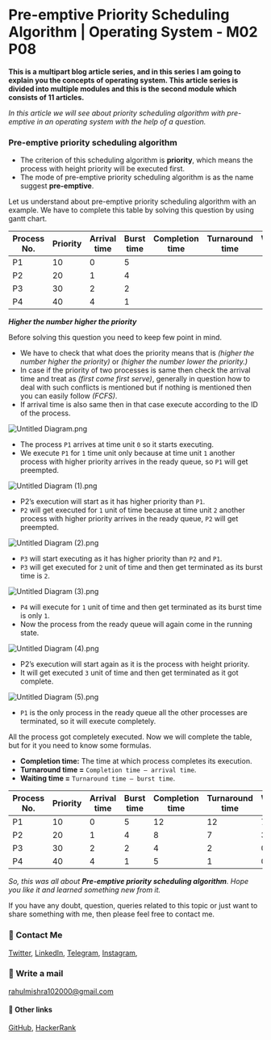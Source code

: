 # Pre-emptive Priority Scheduling Algorithm | Operating System - M02 P08

**This is a multipart blog article series, and in this series I am going to explain you the concepts of operating system. This article series is divided into multiple modules and this is the second module which consists of 11 articles.**

_In this article we will see about priority scheduling algorithm with pre-emptive in an operating system with the help of a question._

### Pre-emptive priority scheduling algorithm
- The criterion of this scheduling algorithm is **priority**, which means the process with height priority will be executed first.
- The mode of pre-emptive priority scheduling algorithm is as the name suggest **pre-emptive**.

Let us understand about pre-emptive priority scheduling algorithm with an example. We have to complete this table by solving this question by using gantt chart.

Process No. | Priority | Arrival time | Burst time | Completion time | Turnaround time | Waiting time |
--- | --- | --- | --- | --- | --- | --- |
P1 | 10 | 0 | 5 | | | |
P2 | 20 | 1 | 4 | | | |
P3 | 30 | 2 | 2 | | | |
P4 | 40 | 4 | 1 | | | |

***Higher the number higher the priority***

Before solving this question you need to keep few point in mind.
- We have to check that what does the priority means that is _(higher the number higher the priority)_ or _(higher the number lower the priority.)_
- In case if the priority of two processes is same then check the arrival time and treat as _(first come first serve)_, generally in question how to deal with such conflicts is mentioned but if nothing is mentioned then you can easily follow _(FCFS)_.
- If arrival time is also same then in that case execute according to the ID of the process.

<!-- First image will come here -->

![Untitled Diagram.png](https://cdn.hashnode.com/res/hashnode/image/upload/v1606306966646/uhVHe307C.png)
- The process `P1` arrives at time unit `0` so it starts executing.
- We execute `P1` for `1` time unit only because at time unit `1` another process with higher priority arrives in the ready queue, so `P1` will get preempted.

<!-- Second image will come here -->

![Untitled Diagram (1).png](https://cdn.hashnode.com/res/hashnode/image/upload/v1606306984496/74O1DnF8w.png)
- P2’s execution will start as it has higher priority than `P1`.
- `P2` will get executed for `1` unit of time because at time unit `2` another process with higher priority arrives in the ready queue, `P2` will get preempted.

<!-- Third image will come here -->

![Untitled Diagram (2).png](https://cdn.hashnode.com/res/hashnode/image/upload/v1606306993659/n4t6INjCN.png)
- `P3` will start executing as it has higher priority than `P2` and `P1`.
- `P3` will get executed for `2` unit of time and then get terminated as its burst time is `2`.

<!-- Forth image will come here -->

![Untitled Diagram (3).png](https://cdn.hashnode.com/res/hashnode/image/upload/v1606307004233/_pqhkKxdZ.png)
- `P4` will execute for `1` unit of time and then get terminated as its burst time is only `1`.
- Now the process from the ready queue will again come in the running state.

<!-- Fifth image will come here -->

![Untitled Diagram (4).png](https://cdn.hashnode.com/res/hashnode/image/upload/v1606307014852/qB-Yi19kn.png)
- P2’s execution will start again as it is the process with height priority.
- It will get executed `3` unit of time and then get terminated as it got complete.

<!-- Sixth image will come here -->

![Untitled Diagram (5).png](https://cdn.hashnode.com/res/hashnode/image/upload/v1606307023009/fDTydTfzN.png)
- `P1` is the only process in the ready queue all the other processes are terminated, so it will execute completely.

All the process got completely executed. Now we will complete the table, but for it you need to know some formulas.
- **Completion time:** The time at which process completes its execution.
- **Turnaround time =** `Completion time – arrival time`.
- **Waiting time =** `Turnaround time – burst time`.

Process No. | Priority | Arrival time | Burst time | Completion time | Turnaround time | Waiting time |
--- | --- | --- | --- | --- | --- | --- |
P1 | 10 | 0 | 5 | 12 | 12 | 7 |
P2 | 20 | 1 | 4 | 8 | 7 | 3 |
P3 | 30 | 2 | 2 | 4 | 2 | 0 |
P4 | 40 | 4 | 1 | 5 | 1 | 0 |

_So, this was all about **Pre-emptive priority scheduling algorithm**. Hope you like it and learned something new from it._

If you have any doubt, question, queries related to this topic or just want to share something with me, then please feel free to contact me.

### 📱 Contact Me

[Twitter](https://twitter.com/r_mishra10),
[LinkedIn](https://www.linkedin.com/in/rahul-mishra-66210b185),
[Telegram](https://t.me/rahul_mishra10),
[Instagram](https://www.instagram.com/rahul_mishra10/?hl=en),

### 📧 Write a mail
<rahulmishra102000@gmail.com>

#### 🚀 Other links

[GitHub](https://github.com/rahulMishra05),
[HackerRank](https://www.hackerrank.com/rahulmishra10201)